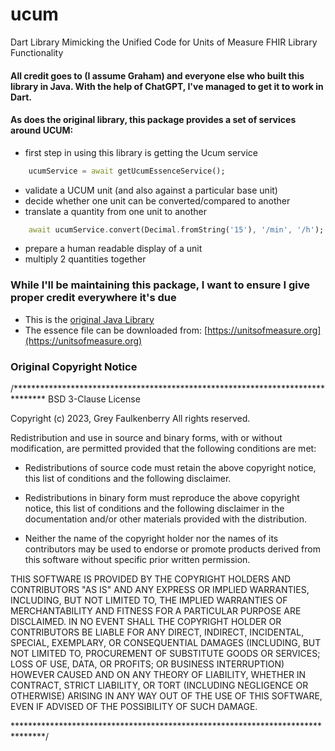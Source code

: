 # ucum

Dart Library Mimicking the Unified Code for Units of Measure FHIR Library Functionality

#### All credit goes to (I assume Graham) and everyone else who built this library in Java. With the help of ChatGPT, I've managed to get it to work in Dart. 

#### As does the original library, this package provides a set of services around UCUM:

- first step in using this library is getting the Ucum service

```dart
    ucumService = await getUcumEssenceService();
```

- validate a UCUM unit (and also against a particular base unit)
- decide whether one unit can be converted/compared to another
- translate a quantity from one unit to another 

```dart
    await ucumService.convert(Decimal.fromString('15'), '/min', '/h');
```

- prepare a human readable display of a unit 
- multiply 2 quantities together


### While I'll be maintaining this package, I want to ensure I give proper credit everywhere it's due
- This is the [original Java Library]()
- The essence file can be downloaded from: [https://unitsofmeasure.org](https://unitsofmeasure.org)


### Original Copyright Notice
/*******************************************************************************
BSD 3-Clause License

Copyright (c) 2023, Grey Faulkenberry
All rights reserved.

Redistribution and use in source and binary forms, with or without
modification, are permitted provided that the following conditions are met:

* Redistributions of source code must retain the above copyright notice, this
  list of conditions and the following disclaimer.

* Redistributions in binary form must reproduce the above copyright notice,
  this list of conditions and the following disclaimer in the documentation
  and/or other materials provided with the distribution.

* Neither the name of the copyright holder nor the names of its
  contributors may be used to endorse or promote products derived from
  this software without specific prior written permission.

THIS SOFTWARE IS PROVIDED BY THE COPYRIGHT HOLDERS AND CONTRIBUTORS "AS IS"
AND ANY EXPRESS OR IMPLIED WARRANTIES, INCLUDING, BUT NOT LIMITED TO, THE
IMPLIED WARRANTIES OF MERCHANTABILITY AND FITNESS FOR A PARTICULAR PURPOSE ARE
DISCLAIMED. IN NO EVENT SHALL THE COPYRIGHT HOLDER OR CONTRIBUTORS BE LIABLE
FOR ANY DIRECT, INDIRECT, INCIDENTAL, SPECIAL, EXEMPLARY, OR CONSEQUENTIAL
DAMAGES (INCLUDING, BUT NOT LIMITED TO, PROCUREMENT OF SUBSTITUTE GOODS OR
SERVICES; LOSS OF USE, DATA, OR PROFITS; OR BUSINESS INTERRUPTION) HOWEVER
CAUSED AND ON ANY THEORY OF LIABILITY, WHETHER IN CONTRACT, STRICT LIABILITY,
OR TORT (INCLUDING NEGLIGENCE OR OTHERWISE) ARISING IN ANY WAY OUT OF THE USE
OF THIS SOFTWARE, EVEN IF ADVISED OF THE POSSIBILITY OF SUCH DAMAGE.

*******************************************************************************/

